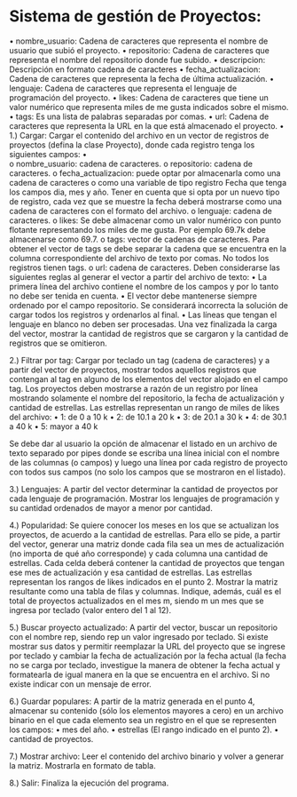 # Sistema de gestión de Proyectos:

•	nombre_usuario: Cadena de caracteres que representa el nombre de usuario que subió el proyecto.
•	repositorio: Cadena de caracteres que representa el nombre del repositorio donde fue subido.
•	descripcion: Descripción en formato cadena de caracteres
•	fecha_actualizacion: Cadena de caracteres que representa la  fecha de última actualización. 
•	lenguaje: Cadena de caracteres que representa el lenguaje de programación del proyecto.
•	likes: Cadena de caracteres que tiene un valor numérico que representa miles de me gusta indicados sobre el mismo.
•	tags: Es una lista de palabras separadas por comas.
•	url: Cadena de caracteres que representa la URL en la que está almacenado el proyecto.
•	1.) Cargar: Cargar el contenido del archivo en un vector de registros de proyectos (defina la clase Proyecto), donde cada registro tenga los siguientes campos:
•	
o	nombre_usuario: cadena de caracteres.
o	repositorio: cadena de caracteres.
o	fecha_actualizacion: puede optar por almacenarla como una cadena de caracteres o como una variable de tipo registro Fecha que tenga los campos dia, mes y año. Tener en cuenta que si opta por un nuevo tipo de registro, cada vez que se muestre la fecha deberá mostrarse como una cadena de caracteres con el formato del archivo.
o	lenguaje: cadena de caracteres.
o	likes: Se debe almacenar como un valor numérico con punto flotante representando los miles de me gusta. Por ejemplo 69.7k debe almacenarse como 69.7.
o	tags: vector de cadenas de caracteres. Para obtener el vector de tags se debe separar la cadena que se encuentra en la columna correspondiente del archivo de texto por comas. No todos los registros tienen tags.
o	url: cadena de caracteres.
Deben considerarse las siguientes reglas al generar el vector a partir del archivo de texto:
•	La primera línea del archivo contiene el nombre de los campos y por lo tanto no debe ser tenida en cuenta.
•	El vector debe mantenerse siempre ordenado por el campo repositorio. Se considerará incorrecta la solución de cargar todos los registros y ordenarlos al final.
•	Las líneas que tengan el lenguaje en blanco no deben ser procesadas.
Una vez finalizada la carga del vector, mostrar la cantidad de registros que se cargaron y la cantidad de registros que se omitieron.

2.) Filtrar por tag: Cargar por teclado un tag (cadena de caracteres) y a partir del vector de proyectos, mostrar todos aquellos registros que contengan al tag en alguno de los elementos del vector alojado en el campo tag. Los proyectos deben mostrarse a razón de un registro por línea mostrando solamente el nombre del repositorio, la fecha de actualización y  cantidad de estrellas.
Las estrellas representan un rango de miles de likes del archivo:
•	1: de 0 a 10 k
•	2: de 10.1 a 20 k
•	3: de 20.1 a 30 k
•	4: de 30.1 a 40 k
•	5: mayor a 40 k

Se debe dar al usuario la opción de almacenar el listado en un archivo de texto separado por pipes donde se escriba una línea inicial con el nombre de las columnas (o campos) y luego una línea por cada registro de proyecto con todos sus campos (no solo los campos que se mostraron en el listado).

3.) Lenguajes: A partir del vector determinar la cantidad de proyectos por cada lenguaje de programación. Mostrar los lenguajes de programación y su cantidad ordenados de mayor a menor por cantidad.

4.) Popularidad: Se quiere conocer los meses en los que se actualizan los proyectos, de acuerdo a la cantidad de estrellas. Para ello se pide, a partir del vector, generar una matriz donde cada fila sea un mes de actualización (no importa de qué año corresponde)  y cada columna una cantidad de estrellas. Cada celda deberá contener la cantidad de proyectos que tengan ese mes de actualización y esa cantidad de estrellas. Las estrellas representan los rangos de likes indicados en el punto 2.
Mostrar la matriz resultante como una tabla de filas y columnas. Indique, además, cuál es el total de proyectos actualizados en el mes m, siendo m un mes que se ingresa por teclado (valor entero del 1 al 12).

5.) Buscar proyecto actualizado: A partir del vector, buscar un repositorio con el nombre rep, siendo rep  un valor ingresado por teclado. Si existe mostrar sus datos y permitir reemplazar la URL del proyecto que se ingrese por teclado  y cambiar la fecha de actualización por la fecha actual (la fecha no se carga por teclado, investigue la manera de obtener la fecha actual y formatearla de igual manera en la que se encuentra en el archivo. Si no existe indicar con un mensaje de error.

6.) Guardar populares: A partir de la matriz generada en el punto 4, almacenar su contenido (sólo los elementos mayores a cero) en un archivo binario en el que cada elemento sea un registro en el que se representen los campos:
•	mes del año.
•	estrellas (El rango indicado en el punto 2).
•	cantidad de proyectos.

7.) Mostrar archivo: Leer el contenido del archivo binario y volver a generar la matriz. Mostrarla en formato de tabla.

8.) Salir: Finaliza la ejecución del programa.

